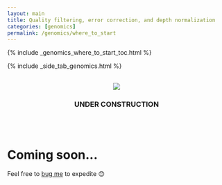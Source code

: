```yaml
---
layout: main
title: Quality filtering, error correction, and depth normalization
categories: [genomics]
permalink: /genomics/where_to_start
---
```


{% include _genomics_where_to_start_toc.html %}

{% include _side_tab_genomics.html %}

<br>
<center><img src="{{ site.url }}/images/under_construction.jpeg"></center>
<center><h3>UNDER CONSTRUCTION</h3></center>
<br>
<br>

# Coming soon...

Feel free to [bug me](https://twitter.com/AstrobioMike) to expedite 😊

